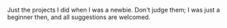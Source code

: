 Just the projects I did when I was a newbie. Don't judge them; I was just a beginner then, and all suggestions are welcomed.
